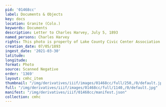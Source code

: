 ```yaml
---
pid: '01468cc'
label: Documents & Objects
key: docs
location: Granite (Colo.)
keywords: Documents
description: Letter to Charles Harvey, July 5, 1893
named_persons: Charles Harvey
rights: This photo is property of Lake County Civic Center Association.
creation_date: 07/05/1893
ingest_date: '2021-03-30'
latitude: 
longitude: 
format: Photo
source: Scanned Negative
order: '1369'
layout: cmhc_item
thumbnail: "/img/derivatives/iiif/images/01468cc/full/250,/0/default.jpg"
full: "/img/derivatives/iiif/images/01468cc/full/1140,/0/default.jpg"
manifest: "/img/derivatives/iiif/01468cc/manifest.json"
collection: cmhc
---
```

